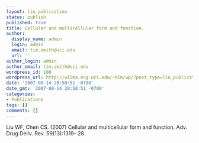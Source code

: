 ```yaml
---
layout: liu_publication
status: publish
published: true
title: Cellular and multicellular form and function.
author:
  display_name: admin
  login: admin
  email: tim.smith@uci.edu
  url: ''
author_login: admin
author_email: tim.smith@uci.edu
wordpress_id: 108
wordpress_url: http://wilma.eng.uci.edu/~tim/wp/?post_type=liu_publication&#038;p=108
date: '2007-08-14 20:50:51 -0700'
date_gmt: '2007-08-14 20:50:51 -0700'
categories:
- Publications
tags: []
comments: []
---
```

<p>Liu WF, Chen CS. (2007) Cellular and multicellular form and function. Adv. Drug Deliv. Rev. 59(13):1319- 28.</p>
